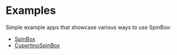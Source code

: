 # Examples

Simple example apps that showcase various ways to use SpinBox:

- [SpinBox](https://github.com/jpnurmi/flutter_spinbox/tree/master/example/lib/main.dart)
- [CupertinoSpinBox](https://github.com/jpnurmi/flutter_spinbox/tree/master/example/lib/main_cupertino.dart)
